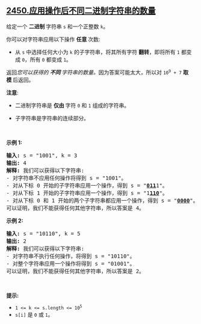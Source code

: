 ## [2450.应用操作后不同二进制字符串的数量](https://leetcode.cn/problems/number-of-distinct-binary-strings-after-applying-operations/)
<p>给定一个&nbsp;<strong>二进制&nbsp;</strong>字符串 <code>s</code> 和一个正整数 <code>k</code>。</p>

<p>你可以对字符串应用以下操作&nbsp;<strong>任意&nbsp;</strong>次数:</p>

<ul>
	<li>从 <code>s</code> 中选择任何大小为 <code>k</code> 的子字符串，将其所有字符&nbsp;<strong>翻转</strong>，即将所有 <code>1</code>&nbsp;都变成 <code>0</code>，所有 <code>0</code>&nbsp;都变成 <code>1</code>。</li>
</ul>

<p>返回<em>您可以获得的&nbsp;<strong>不同&nbsp;</strong>字符串的数量。</em>因为答案可能太大，所以对 <code>10<sup>9</sup> + 7</code>&nbsp;<strong>取模&nbsp;</strong>后返回。</p>

<p><b>注意</b>:</p>

<ul>
	<li>二进制字符串是&nbsp;<strong>仅由&nbsp;</strong>字符 <code>0</code> 和 <code>1</code> 组成的字符串。</li>
	<li>
	<p data-group="1-1">子字符串是字符串的连续部分。</p>
	</li>
</ul>

<p>&nbsp;</p>

<p><strong>示例 1:</strong></p>

<pre>
<strong>输入:</strong> s = "1001", k = 3
<strong>输出:</strong> 4
<strong>解释:</strong> 我们可以获得以下字符串:
- 对字符串不应用任何操作将得到 s = "1001"。
- 对从下标 0 开始的子字符串应用一个操作，得到 s = "<u><strong>011</strong></u>1"。
- 对从下标 1 开始的子字符串应用一个操作，得到 s = "1<u><strong>110</strong></u>"。
- 对从下标 0 和 1 开始的两个子字符串都应用一个操作，得到 s = "<u><strong>0000</strong></u>"。
可以证明，我们不能获得任何其他字符串，所以答案是 4。</pre>

<p><strong>示例 2:</strong></p>

<pre>
<strong>输入:</strong> s = "10110", k = 5
<strong>输出:</strong> 2
<strong>解释:</strong> 我们可以获得以下字符串:
- 对字符串不执行任何操作，将得到 s = "10110"。
- 对整个字符串应用一个操作将得到 s = "01001"。
可以证明，我们不能获得任何其他字符串，所以答案是 2。
</pre>

<p>&nbsp;</p>

<p><strong>提示:</strong></p>

<ul>
	<li><code>1 &lt;= k &lt;= s.length &lt;= 10<sup>5</sup></code></li>
	<li><code>s[i]</code>&nbsp;是&nbsp;<code>0</code> 或&nbsp;<code>1</code>。</li>
</ul>
